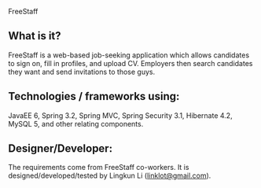 FreeStaff

What is it?
-----------------

FreeStaff is a web-based job-seeking application which allows candidates to sign on, fill in profiles, and upload CV. Employers then search candidates they want and send invitations to those guys.

Technologies / frameworks using:
-------------------------------------

JavaEE 6, Spring 3.2, Spring MVC, Spring Security 3.1, Hibernate 4.2, MySQL 5, and other relating components.

Designer/Developer:
----------------------

The requirements come from FreeStaff co-workers. It is designed/developed/tested by Lingkun Li (linklot@gmail.com).